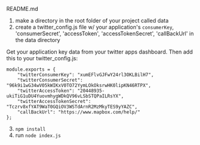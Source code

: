 README.md

1. make a directory in the root folder of your project called data
2. create a twitter_config.js file w/ your application's `consumerKey`, 'consumerSecret', 'accessToken', 'accessTokenSecret', 'callBackUrl' in the data directory


Get your application key data from your twitter apps dashboard. Then add this to your twitter_config.js:
```
module.exports = {
	"twitterConsumerKey": "xumEFlvGJFwY24rl3OKLBilH7",
	"twitterConsumerSecret": "96k9i1wG34wV05kWIKxV0TO72YymLOkOksrwHK0lipKN46RTPX",
	"twitterAccessToken": "20448935-ukiTiG1uDU4YuovmhygWDkQV96vLSbSTQPaILRsYX",
	"twitterAccessTokenSecret": "Tczrv8xfYAT9WaT0GQiOV3WSTdArnR2MzMkyTES9yYAZC",
	"callBackUrl": "https://www.mapbox.com/help/"
};
```


3. `npm install`
4. run `node index.js`

